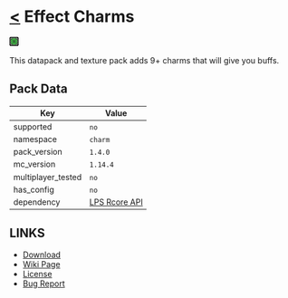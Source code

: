 # [<](../README.md) Effect Charms

![alt](pack.png)

This datapack and texture pack adds 9+ charms that will give you buffs.

## Pack Data

| Key                | Value                                                                                                 |
| ------------------ | ----------------------------------------------------------------------------------------------------- |
| supported          | `no`                                                                                                  |
| namespace          | `charm`                                                                                               |
| pack_version       | `1.4.0`                                                                                               |
| mc_version         | `1.14.4`                                                                                              |
| multiplayer_tested | `no`                                                                                                  |
| has_config         | `no`                                                                                                  |
| dependency         | [LPS Rcore API](https://www.curseforge.com/minecraft/customization/legopitstops-recipe-core-datapack) |

## LINKS

- [Download](https://www.curseforge.com/minecraft/customization/charms-1-14-datapack)
- [Wiki Page](https://github.com/legopitstop/Datapacks/wiki)
- [License](https://legopitstop.weebly.com/legopitstops-common-license-v2.html)
- [Bug Report](https://github.com/legopitstop/Datapacks/issues)
